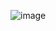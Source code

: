 ![image](https://user-images.githubusercontent.com/113426639/226332019-b38bab63-0fe5-422e-a7eb-48c902d860f4.png)
